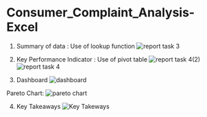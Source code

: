 # Consumer_Complaint_Analysis-Excel

1. Summary of data :
Use of lookup function
![report task 3](https://github.com/ayushsingh1628/Consumer_Complaint_Analysis-Excel/assets/93868480/d99e3c1b-9fe3-43d0-9c68-c88f93ea575f)


2. Key Performance Indicator :
Use of pivot table
![report task 4(2)](https://github.com/ayushsingh1628/Consumer_Complaint_Analysis-Excel/assets/93868480/c551b8e8-477e-4ff1-a917-2263a379a8b8)
![report task 4](https://github.com/ayushsingh1628/Consumer_Complaint_Analysis-Excel/assets/93868480/72afc145-237b-4e0c-b645-7becdf9a994f)


3. Dashboard
![dashboard](https://github.com/ayushsingh1628/Consumer_Complaint_Analysis-Excel/assets/93868480/4eed3f15-9b21-46d9-88eb-ce22558f5f55)

Pareto Chart:
![pareto chart](https://github.com/ayushsingh1628/Consumer_Complaint_Analysis-Excel/assets/93868480/ad52a655-7cfc-4c35-b487-5dee2590d312)


4. Key Takeaways
![Key Takeways](https://github.com/ayushsingh1628/Consumer_Complaint_Analysis-Excel/assets/93868480/e26ea3d6-1456-457e-824b-3f83f3cf5104)
